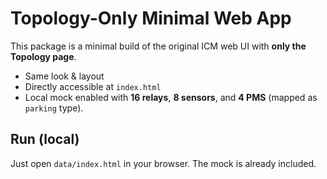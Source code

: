 # Topology-Only Minimal Web App

This package is a minimal build of the original ICM web UI with **only the Topology page**.
- Same look & layout
- Directly accessible at `index.html`
- Local mock enabled with **16 relays**, **8 sensors**, and **4 PMS** (mapped as `parking` type).

## Run (local)
Just open `data/index.html` in your browser. The mock is already included.
